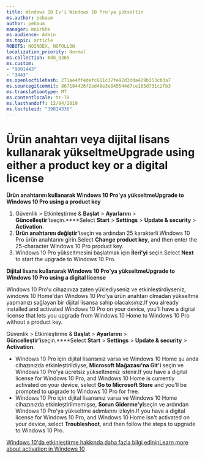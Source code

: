 ```yaml
---
title: Windows 10 Ev'i Windows 10 Pro'ya yükseltin
ms.author: pebaum
author: pebaum
manager: mnirkhe
ms.audience: Admin
ms.topic: article
ROBOTS: NOINDEX, NOFOLLOW
localization_priority: Normal
ms.collection: Adm_O365
ms.custom:
- "9001443"
- "3443"
ms.openlocfilehash: 271ae4ff4defc611c37fe92d3dda429b353cb3a7
ms.sourcegitcommit: 867184426f2ed48e3e845544d7ce185d731c2fb3
ms.translationtype: MT
ms.contentlocale: tr-TR
ms.lasthandoff: 12/04/2019
ms.locfileid: "39814336"
---
```

# <a name="upgrade-using-either-a-product-key-or-a-digital-license"></a><span data-ttu-id="6d417-102">Ürün anahtarı veya dijital lisans kullanarak yükseltme</span><span class="sxs-lookup"><span data-stu-id="6d417-102">Upgrade using either a product key or a digital license</span></span>

<span data-ttu-id="6d417-103">**Ürün anahtarını kullanarak Windows 10 Pro'ya yükseltme**</span><span class="sxs-lookup"><span data-stu-id="6d417-103">**Upgrade to Windows 10 Pro using a product key**</span></span>

1. <span data-ttu-id="6d417-104">Güvenlik > Etkinleştirme & **Başlat** > **Ayarlarını** > **Güncelleştir'i**seçin.\*\*\*\*</span><span class="sxs-lookup"><span data-stu-id="6d417-104">Select **Start** > **Settings** > **Update & security** > **Activation**.</span></span>
2. <span data-ttu-id="6d417-105">**Ürün anahtarını değiştir'i**seçin ve ardından 25 karakterli Windows 10 Pro ürün anahtarını girin.</span><span class="sxs-lookup"><span data-stu-id="6d417-105">Select **Change product key**, and then enter the 25-character Windows 10 Pro product key.</span></span>
3. <span data-ttu-id="6d417-106">Windows 10 Pro yükseltmesini başlatmak için **İleri'yi** seçin.</span><span class="sxs-lookup"><span data-stu-id="6d417-106">Select **Next** to start the upgrade to Windows 10 Pro.</span></span>

<span data-ttu-id="6d417-107">**Dijital lisans kullanarak Windows 10 Pro'ya yükseltme**</span><span class="sxs-lookup"><span data-stu-id="6d417-107">**Upgrade to Windows 10 Pro using a digital license**</span></span>

<span data-ttu-id="6d417-108">Windows 10 Pro'u cihazınıza zaten yüklediyseniz ve etkinleştirdiyseniz, windows 10 Home'dan Windows 10 Pro'ya ürün anahtarı olmadan yükseltme yapmanızı sağlayan bir dijital lisansa sahip olacaksınız.</span><span class="sxs-lookup"><span data-stu-id="6d417-108">If you already installed and activated Windows 10 Pro on your device, you’ll have a digital license that lets you upgrade from Windows 10 Home to Windows 10 Pro without a product key.</span></span>

<span data-ttu-id="6d417-109">Güvenlik > Etkinleştirme & **Başlat** > **Ayarlarını** > **Güncelleştir'i**seçin.\*\*\*\*</span><span class="sxs-lookup"><span data-stu-id="6d417-109">Select **Start** > **Settings** > **Update & security** > **Activation**.</span></span>

- <span data-ttu-id="6d417-110">Windows 10 Pro için dijital lisansınız varsa ve Windows 10 Home şu anda cihazınızda etkinleştirildiyse, **Microsoft Mağazası'na Git'i** seçin ve Windows 10 Pro'ya ücretsiz yükseltmeniz istenir.</span><span class="sxs-lookup"><span data-stu-id="6d417-110">If you have a digital license for Windows 10 Pro, and Windows 10 Home is currently activated on your device, select **Go to Microsoft Store** and you'll be prompted to upgrade to Windows 10 Pro for free.</span></span>
- <span data-ttu-id="6d417-111">Windows 10 Pro için dijital lisansınız varsa ve Windows 10 Home cihazınızda etkinleştirilmemişse, **Sorun Giderme'yi**seçin ve ardından Windows 10 Pro'ya yükseltme adımlarını izleyin.</span><span class="sxs-lookup"><span data-stu-id="6d417-111">If you have a digital license for Windows 10 Pro, and Windows 10 Home isn't activated on your device, select **Troubleshoot**, and then follow the steps to upgrade to Windows 10 Pro.</span></span>

[<span data-ttu-id="6d417-112">Windows 10'da etkinleştirme hakkında daha fazla bilgi edinin</span><span class="sxs-lookup"><span data-stu-id="6d417-112">Learn more about activation in Windows 10</span></span>](https://support.microsoft.com/help/12440)